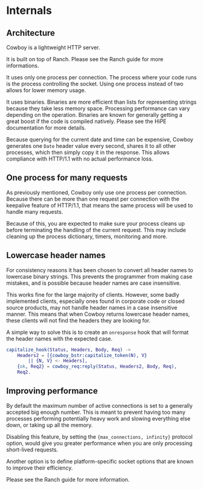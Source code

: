 Internals
=========

Architecture
------------

Cowboy is a lightweight HTTP server.

It is built on top of Ranch. Please see the Ranch guide for more
informations.

It uses only one process per connection. The process where your
code runs is the process controlling the socket. Using one process
instead of two allows for lower memory usage.

It uses binaries. Binaries are more efficient than lists for
representing strings because they take less memory space. Processing
performance can vary depending on the operation. Binaries are known
for generally getting a great boost if the code is compiled natively.
Please see the HiPE documentation for more details.

Because querying for the current date and time can be expensive,
Cowboy generates one `Date` header value every second, shares it
to all other processes, which then simply copy it in the response.
This allows compliance with HTTP/1.1 with no actual performance loss.

One process for many requests
-----------------------------

As previously mentioned, Cowboy only use one process per connection.
Because there can be more than one request per connection with the
keepalive feature of HTTP/1.1, that means the same process will be
used to handle many requests.

Because of this, you are expected to make sure your process cleans
up before terminating the handling of the current request. This may
include cleaning up the process dictionary, timers, monitoring and
more.

Lowercase header names
----------------------

For consistency reasons it has been chosen to convert all header names
to lowercase binary strings. This prevents the programmer from making
case mistakes, and is possible because header names are case insensitive.

This works fine for the large majority of clients. However, some badly
implemented clients, especially ones found in corporate code or closed
source products, may not handle header names in a case insensitive manner.
This means that when Cowboy returns lowercase header names, these clients
will not find the headers they are looking for.

A simple way to solve this is to create an `onresponse` hook that will
format the header names with the expected case.

``` erlang
capitalize_hook(Status, Headers, Body, Req) ->
    Headers2 = [{cowboy_bstr:capitalize_token(N), V}
        || {N, V} <- Headers],
    {ok, Req2} = cowboy_req:reply(Status, Headers2, Body, Req),
    Req2.
```

Improving performance
---------------------

By default the maximum number of active connections is set to a
generally accepted big enough number. This is meant to prevent having
too many processes performing potentially heavy work and slowing
everything else down, or taking up all the memory.

Disabling this feature, by setting the `{max_connections, infinity}`
protocol option, would give you greater performance when you are
only processing short-lived requests.

Another option is to define platform-specific socket options that
are known to improve their efficiency.

Please see the Ranch guide for more information.
